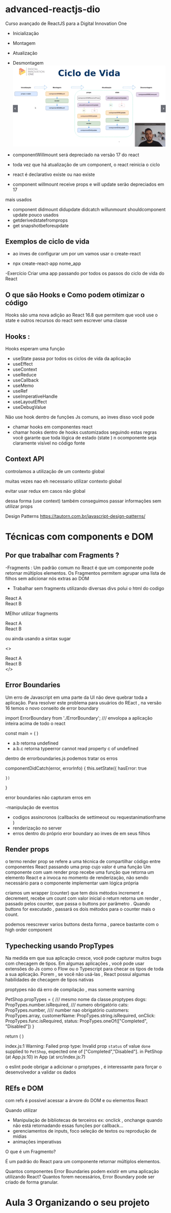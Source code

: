 # advanced-reactjs-dio
Curso avançado de ReactJS para a Digital Innovation One

- Inicialização 
- Montagem 
- Atualização 
- Desmontagem 
 ![](../img/ciclo.PNG)



- componentWillmount será depreciado na versão 17 do react 

- toda vez que há atualização de um component, o react reinicia o ciclo 

- react é declarativo existe ou nao existe 

- component  willmount receive props e will update serão depreciados em 17 

mais usados 
- component didmount didupdate didcatch willunmount shouldcomponent update 
pouco usados 
- getderivedstatefromprops
- get snapshotbeforeupdate 

## Exemplos de ciclo de vida 

- ao inves de configurar um por um vamos usar o create-react 

- npx create-react-app nome_app

-Exercício Criar uma app passando por todos os passos do ciclo de vida do React 


## O que são Hooks e Como podem otimizar o código 

Hooks são uma nova adição ao React 16.8 que permitem que você use o state e outros recursos do react sem escrever uma classe 
## Hooks : 
Hooks esperam uma função 
- useState passa por todos os ciclos de vida da aplicação
- useEffect
- useContext
- useReduce
- useCallback
- useMemo
- useRef
- useImperativeHandle
- useLayoutEffect
- useDebugValue

Não use hook dentro de funções Js comuns, ao inves disso você pode 
- chamar hooks em componentes react 
- chamar hooks dentro de hooks customizados 
seguindo estas regras você garante que toda lógica de estado (state ) n ocomponente seja claramente visível no código fonte 

## Context API 

controlamos a utilização de um contexto global <Theme Provider>

muitas vezes nao eh necessario utilizar contexto global 

evitar usar redux em casos não global 

dessa forma (use context) também conseguimos passar informações sem utilizar props 

Design Patterns 
https://tautorn.com.br/javascript-design-patterns/






# Técnicas com components e DOM 

## Por que trabalhar com Fragments ? 

-Fragments : Um padrão comum no React é que um componente pode retornar múltiplos elementos. Os Fragmentos 
permitem agrupar uma lista de filhos sem adicionar nós extras ao DOM 

- Trabalhar sem fragments utilizando diversas divs polui o html do codigo 

 <div>
    <div>
    React A 
    </div>
    <div>
    React B 
    </div>
 </div>

MElhor utilizar fragments 

 <Fragment>
    <div>
    React A 
    </div>
    <div>
    React B 
    </div>
 </Fragment>

ou ainda usando a sintax sugar 

 <>
    <div>
    React A 
    </div>
    <div>
    React B 
    </div>
 </>

## Error Boundaries 

Um erro de Javascript em uma parte da UI não deve quebrar toda a aplicação. Para resolver este problema para usuários do REact , 
na versão 16 temos o novo conseito de error boundary 

import ErrorBoundary from './ErrorBoundary'; /// envolopa a aplicação inteira acima de todo o react 


const main = (
  <ErrorBoundary>
    <App />
  </ErrorBoundary>
)


- a.b retorna undefined 
- a.b.c retorna typeerror cannot read property c of undefined 


dentro de errorboundaries.js podemos tratar os erros 


componentDidCatch(error, errorInfo) {
    this.setState({
      hasError: true
      
    })
  }



error boundaries não capturam erros em 

-manipulação de eventos 
- codigos assincronos (callbacks de settimeout ou requestanimationframe )
- renderização  no server
- erros dentro do próprio eror boundary ao inves de em seus filhos 

## Render props 

o termo render prop se refere a uma técnica de compartilhar código entre componentes React passando uma prop cujo valor é uma função 
Um componente com uam render prop recebe uma função que retorna 
um elemento React e a invoca no momento de renderização, não sendo necessário para o componente implementar uam lógica própria 

criamos um wrapper (counter) que tem dois métodos increment e decrement,  recebe um count com valor inicial o return retorna 
um render , passado pelos counter, que passa o buttons por parâmetro  . Quando buttons for executado , passará os dois métodos para o counter 
mais o count. 

podemos reescrever varios buttons desta forma , parece bastante com o high order component 


## Typechecking usando PropTypes 

Na medida em que sua aplicação cresce, você pode capturar muitos bugs com checagem de tipos. Em algumas aplicações , você pode usar 
extensões do Js como o Flow ou o Typescript para checar os tipos de toda a sua aplicação. Porem , se você não usá-las , React possui algumas habilidades de checagem de tipos nativas 

proptypes não dá erro de compilação , mas somente warning 

PetShop.propTypes = {  /// mesmo nome da classe.proptypes 
  dogs: PropTypes.number.isRequired, /// numero obrigatório
  cats: PropTypes.number,   //// number nao obrigatório 
  customers: PropTypes.array,
  customerName: PropTypes.string.isRequired,
  onClick: PropTypes.func.isRequired,
  status: PropTypes.oneOf(["Completed", "Disabled"])
}

  return (
    <PetShop
      dogs={2}
      customerName="Bruno Carneiro"
      onClick={handleClick}
      status="done"
    />
  )


index.js:1 Warning: Failed prop type: Invalid prop `status` of value `done` supplied to `PetShop`, expected one of ["Completed","Disabled"].
    in PetShop (at App.js:10)
    in App (at src/index.js:7)


o eslint pode obrigar a adicionar o proptypes , é interessante para forçar o desenvolvedor a validar os dados 

## REfs e DOM 

com refs é possivel acessar a árvore do DOM e ou elementos React 

Quando utilizar 
- Manipulação de bibliotecas de terceiros ex: onclick , onchange quando não está retornadando essas funções por callback... 
- gerenciamentos de inputs, foco seleção de textos ou reprodução de mídias 
- animações imperativas 

O que é um Fragmento?

É um padrão do React para um componente retornar múltiplos elementos.

Quantos componentes Error Boundaries podem existir em uma aplicação utilizando React?
Quantos forem necessários, Error Boundary pode ser criado de forma granular.


# Aula 3 Organizando o seu projeto 

